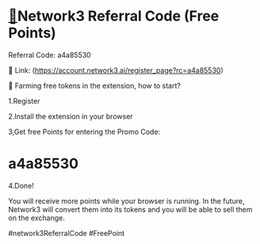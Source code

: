 
# [🚀](https://account.network3.ai/register_page?rc=a4a85530)Network3 Referral Code (Free Points)

Referral Code: a4a85530

🔗 Link: (https://account.network3.ai/register_page?rc=a4a85530)

📣 Farming free tokens in the extension, how to start?

1.Register

2.Install the extension in your browser

3,Get free Points for entering the Promo Code:

# a4a85530

4.Done!

You will receive more points while your browser is running. In the future, Network3 will convert them into its tokens and you will be able to sell them on the exchange.

#network3ReferralCode #FreePoint
